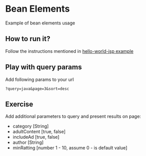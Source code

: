 # Bean Elements
Example of bean elements usage

## How to run it?
Follow the instructions mentioned in [hello-world-jsp example](../00_hello-world-jsp/README.md)

## Play with query params

Add following params to your url
```
?query=java&page=3&sort=desc
```

## Exercise
Add additional parameters to query and present results on page:
- category [String]
- adultContent [true, false]
- includeAd [true, false]
- author [String]
- minRatting [number 1 - 10, assume 0 - is default value]